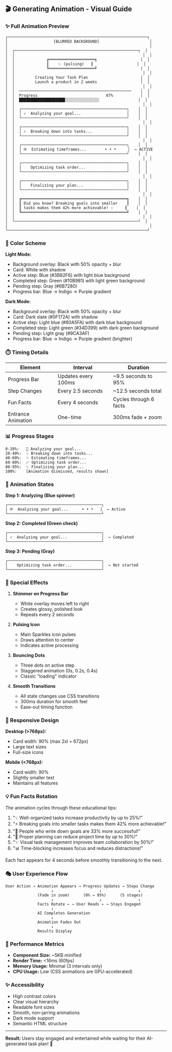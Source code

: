 ## 🎬 Generating Animation - Visual Guide

### ✨ Full Animation Preview

```
┌─────────────────────────────────────────────────────────────┐
│                    [BLURRED BACKGROUND]                      │
│                                                              │
│  ┌──────────────────────────────────────────────────────┐  │
│  │                                                        │  │
│  │              ╔════════════════════╗                   │  │
│  │              ║    ✨ (pulsing)   ║                   │  │
│  │              ╚════════════════════╝                   │  │
│  │                                                        │  │
│  │         Creating Your Task Plan                       │  │
│  │         Launch a product in 2 weeks                   │  │
│  │                                                        │  │
│  │  ─────────────────────────────────────────────────    │  │
│  │  Progress                              67%            │  │
│  │  ████████████████████░░░░░░░░░░░░░░░                 │  │
│  │                                                        │  │
│  │  ┌──────────────────────────────────────────────┐    │  │
│  │  │ ✓  Analyzing your goal...                    │    │  │
│  │  └──────────────────────────────────────────────┘    │  │
│  │                                                        │  │
│  │  ┌──────────────────────────────────────────────┐    │  │
│  │  │ ✓  Breaking down into tasks...               │    │  │
│  │  └──────────────────────────────────────────────┘    │  │
│  │                                                        │  │
│  │  ┌──────────────────────────────────────────────┐    │  │
│  │  │ ⟳  Estimating timeframes...        • • •     │  ← ACTIVE
│  │  └──────────────────────────────────────────────┘    │  │
│  │                                                        │  │
│  │  ┌──────────────────────────────────────────────┐    │  │
│  │  │    Optimizing task order...                  │    │  │
│  │  └──────────────────────────────────────────────┘    │  │
│  │                                                        │  │
│  │  ┌──────────────────────────────────────────────┐    │  │
│  │  │    Finalizing your plan...                   │    │  │
│  │  └──────────────────────────────────────────────┘    │  │
│  │                                                        │  │
│  │  ╔══════════════════════════════════════════════╗    │  │
│  │  ║ Did you know? Breaking goals into smaller    ║    │  │
│  │  ║ tasks makes them 42% more achievable! 💡     ║    │  │
│  │  ╚══════════════════════════════════════════════╝    │  │
│  │                                                        │  │
│  └──────────────────────────────────────────────────────┘  │
│                                                              │
└─────────────────────────────────────────────────────────────┘
```

### 🎨 Color Scheme

**Light Mode:**

- Background overlay: Black with 50% opacity + blur
- Card: White with shadow
- Active step: Blue (#3B82F6) with light blue background
- Completed step: Green (#10B981) with light green background
- Pending step: Gray (#6B7280)
- Progress bar: Blue → Indigo → Purple gradient

**Dark Mode:**

- Background overlay: Black with 50% opacity + blur
- Card: Dark slate (#0F172A) with shadow
- Active step: Light blue (#60A5FA) with dark blue background
- Completed step: Light green (#34D399) with dark green background
- Pending step: Light gray (#9CA3AF)
- Progress bar: Blue → Indigo → Purple gradient (brighter)

### ⏱️ Timing Details

| Element            | Interval            | Duration               |
| ------------------ | ------------------- | ---------------------- |
| Progress Bar       | Updates every 100ms | ~9.5 seconds to 95%    |
| Step Changes       | Every 2.5 seconds   | ~12.5 seconds total    |
| Fun Facts          | Every 4 seconds     | Cycles through 6 facts |
| Entrance Animation | One-time            | 300ms fade + zoom      |

### 📊 Progress Stages

```
0-20%:   🧠 Analyzing your goal...
20-40%:  💡 Breaking down into tasks...
40-60%:  ✨ Estimating timeframes...
60-80%:  ✅ Optimizing task order...
80-95%:  ✨ Finalizing your plan...
100%:    [Animation dismissed, results shown]
```

### 🎯 Animation States

**Step 1: Analyzing (Blue spinner)**

```
┌─────────────────────────────────────────┐
│ ⟳  Analyzing your goal...      • • •   │  ← Active
└─────────────────────────────────────────┘
```

**Step 2: Completed (Green check)**

```
┌─────────────────────────────────────────┐
│ ✓  Analyzing your goal...               │  ← Completed
└─────────────────────────────────────────┘
```

**Step 3: Pending (Gray)**

```
┌─────────────────────────────────────────┐
│    Optimizing task order...             │  ← Not started
└─────────────────────────────────────────┘
```

### 🌟 Special Effects

1. **Shimmer on Progress Bar**

   - White overlay moves left to right
   - Creates glossy, polished look
   - Repeats every 2 seconds

2. **Pulsing Icon**

   - Main Sparkles icon pulses
   - Draws attention to center
   - Indicates active processing

3. **Bouncing Dots**

   - Three dots on active step
   - Staggered animation (0s, 0.2s, 0.4s)
   - Classic "loading" indicator

4. **Smooth Transitions**
   - All state changes use CSS transitions
   - 300ms duration for smooth feel
   - Ease-out timing function

### 📱 Responsive Design

**Desktop (>768px):**

- Card width: 90% (max 2xl = 672px)
- Large text sizes
- Full-size icons

**Mobile (<768px):**

- Card width: 90%
- Slightly smaller text
- Maintains all features

### 💡 Fun Facts Rotation

The animation cycles through these educational tips:

1. "💡 Well-organized tasks increase productivity by up to 25%!"
2. "⚡ Breaking goals into smaller tasks makes them 42% more achievable!"
3. "🎯 People who write down goals are 33% more successful!"
4. "🚀 Proper planning can reduce project time by up to 30%!"
5. "✨ Visual task management improves team collaboration by 50%!"
6. "📊 Time-blocking increases focus and reduces distractions!"

Each fact appears for 4 seconds before smoothly transitioning to the next.

### 🎭 User Experience Flow

```
User Action → Animation Appears → Progress Updates → Steps Change
                    ↓                    ↓                ↓
              (Fade in zoom)      (0% → 95%)      (5 stages)
                    ↓                    ↓                ↓
              Facts Rotate ← → User Reads ← → Stays Engaged
                    ↓
              AI Completes Generation
                    ↓
              Animation Fades Out
                    ↓
              Results Display
```

### 🚀 Performance Metrics

- **Component Size:** ~5KB minified
- **Render Time:** <16ms (60fps)
- **Memory Usage:** Minimal (3 intervals only)
- **CPU Usage:** Low (CSS animations are GPU-accelerated)

### ✨ Accessibility

- High contrast colors
- Clear visual hierarchy
- Readable font sizes
- Smooth, non-jarring animations
- Dark mode support
- Semantic HTML structure

---

**Result:** Users stay engaged and entertained while waiting for their AI-generated task plan! 🎉
